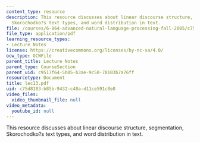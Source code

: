 ```yaml
---
content_type: resource
description: This resource discusses about linear discourse structure, segmentation,
  Skorochodko?s text types, and word distribution in text.
file: /courses/6-864-advanced-natural-language-processing-fall-2005/c75d8183b85b9432c48ad11ce591c8e8_lec13.pdf
file_type: application/pdf
learning_resource_types:
- Lecture Notes
license: https://creativecommons.org/licenses/by-nc-sa/4.0/
ocw_type: OCWFile
parent_title: Lecture Notes
parent_type: CourseSection
parent_uid: c9517f64-5b05-b3ae-9c50-78103b7a76ff
resourcetype: Document
title: lec13.pdf
uid: c75d8183-b85b-9432-c48a-d11ce591c8e8
video_files:
  video_thumbnail_file: null
video_metadata:
  youtube_id: null
---
```

This resource discusses about linear discourse structure, segmentation, Skorochodko?s text types, and word distribution in text.